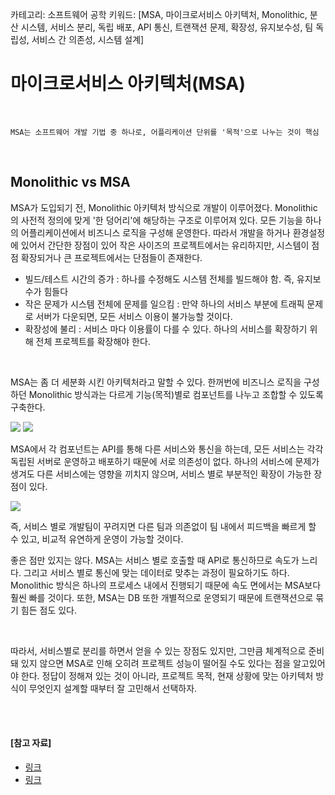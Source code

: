 카테고리: 소프트웨어 공학
키워드: [MSA, 마이크로서비스 아키텍처, Monolithic, 분산 시스템, 서비스 분리, 독립 배포, API 통신, 트랜잭션 문제, 확장성, 유지보수성, 팀 독립성, 서비스 간 의존성, 시스템 설계]

# 마이크로서비스 아키텍처(MSA)

<br>

```
MSA는 소프트웨어 개발 기법 중 하나로, 어플리케이션 단위를 '목적'으로 나누는 것이 핵심
```

<br>

## Monolithic vs MSA 

MSA가 도입되기 전, Monolithic 아키텍처 방식으로 개발이 이루어졌다. Monolithic의 사전적 정의에 맞게 '한 덩어리'에 해당하는 구조로 이루어져 있다. 모든 기능을 하나의 어플리케이션에서 비즈니스 로직을 구성해 운영한다. 따라서 개발을 하거나 환경설정에 있어서 간단한 장점이 있어 작은 사이즈의 프로젝트에서는 유리하지만, 시스템이 점점 확장되거나 큰 프로젝트에서는 단점들이 존재한다.

- 빌드/테스트 시간의 증가 : 하나를 수정해도 시스템 전체를 빌드해야 함. 즉, 유지보수가 힘들다
- 작은 문제가 시스템 전체에 문제를 일으킴 : 만약 하나의 서비스 부분에 트래픽 문제로 서버가 다운되면, 모든 서비스 이용이 불가능할 것이다.
- 확장성에 불리 : 서비스 마다 이용률이 다를 수 있다. 하나의 서비스를 확장하기 위해 전체 프로젝트를 확장해야 한다.

 <br>

MSA는 좀 더 세분화 시킨 아키텍처라고 말할 수 있다. 한꺼번에 비즈니스 로직을 구성하던 Monolithic 방식과는 다르게 기능(목적)별로 컴포넌트를 나누고 조합할 수 있도록 구축한다.

<img src="https://www.redhat.com/cms/managed-files/monolithic-vs-microservices.png">

<img src="https://miro.medium.com/max/1250/1*V_mvV0mbfcBoCcirDgsvZw.png">

<br>

MSA에서 각 컴포넌트는 API를 통해 다른 서비스와 통신을 하는데, 모든 서비스는 각각 독립된 서버로 운영하고 배포하기 때문에 서로 의존성이 없다. 하나의 서비스에 문제가 생겨도 다른 서비스에는 영향을 끼치지 않으며, 서비스 별로 부분적인 확장이 가능한 장점이 있다.

<img src="http://clipsoft.co.kr/wp/wp-content/uploads/2020/06/leh_6.png">

즉, 서비스 별로 개발팀이 꾸려지면 다른 팀과 의존없이 팀 내에서 피드백을 빠르게 할 수 있고, 비교적 유연하게 운영이 가능할 것이다.

좋은 점만 있지는 않다. MSA는 서비스 별로 호출할 때 API로 통신하므로 속도가 느리다. 그리고 서비스 별로 통신에 맞는 데이터로 맞추는 과정이 필요하기도 하다. Monolithic 방식은 하나의 프로세스 내에서 진행되기 때문에 속도 면에서는 MSA보다 훨씬 빠를 것이다. 또한, MSA는 DB 또한 개별적으로 운영되기 때문에 트랜잭션으로 묶기 힘든 점도 있다. 

<br>

따라서, 서비스별로 분리를 하면서 얻을 수 있는 장점도 있지만, 그만큼 체계적으로 준비돼 있지 않으면 MSA로 인해 오히려 프로젝트 성능이 떨어질 수도 있다는 점을 알고있어야 한다. 정답이 정해져 있는 것이 아니라, 프로젝트 목적, 현재 상황에 맞는 아키텍처 방식이 무엇인지 설계할 때부터 잘 고민해서 선택하자.

<br>

<br>

#### [참고 자료]

- [링크](https://medium.com/@shaul1991/%EC%B4%88%EB%B3%B4%EA%B0%9C%EB%B0%9C%EC%9E%90-%EC%9D%BC%EC%A7%80-%EB%8C%80%EC%84%B8-msa-%EB%84%88-%EB%AD%90%EB%8B%88-efba5cfafdeb)
- [링크](http://clipsoft.co.kr/wp/blog/%EB%A7%88%EC%9D%B4%ED%81%AC%EB%A1%9C%EC%84%9C%EB%B9%84%EC%8A%A4-%EC%95%84%ED%82%A4%ED%85%8D%EC%B2%98msa-%EA%B0%9C%EB%85%90/)